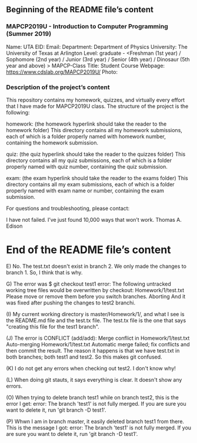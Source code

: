 ## Beginning of the README file’s content  

### MAPCP2019U - Introduction to Computer Programming (Summer 2019)  

Name: <first name> <last name>
UTA EID: <your UTA EID>
Email: <your email>
Department: Department of Physics
University: The University of Texas at Arlington
Level: graduate - <Freshman (1st year) / Sophomore (2nd year) / Junior (3rd year) / Senior (4th year) / Dinosaur (5th year and above) >
MAPCP-Class Title: Student
Course Webpage: https://www.cdslab.org/MAPCP2019U/
Photo:

### Description of the project’s content
This repository contains my homework, quizzes, and virtually every effort that I have made for MAPCP2019U class. The structure of the project is the following:

homework: (the homework hyperlink should take the reader to the homework folder)
This directory contains all my homework submissions, each of which is a folder properly named with homework number, containing the homework submission.

quiz: (the quiz hyperlink should take the reader to the quizzes folder)
This directory contains all my quiz submissions, each of which is a folder properly named with quiz number, containing the quiz submission.

exam: (the exam hyperlink should take the reader to the exams folder)
This directory contains all my exam submissions, each of which is a folder properly named with exam name or number, containing the exam submission.

For questions and troubleshooting, please contact:

<your name>
<your email>
<any other contact or signature information that you would like to add>

I have not failed. I’ve just found 10,000 ways that won’t work.
Thomas A. Edison

# End of the README file’s content

E) No. The test.txt doesn't exist in branch 2. We only made the changes to branch 1. So, I think that is why.

G) The error was $ git checkout test1
error: The following untracked working tree files would be overwritten by checkout:
        Homework/1/test.txt
Please move or remove them before you switch branches.
Aborting
And it was fixed after pushing the changes to test2 branchi.

(I) My current working directory is master/Homework/1/, and what I see is the README.md file and the test.tx file. The test.tx file is the one that says "creating this file for the test1 branch".

(J) The error is CONFLICT (add/add): Merge conflict in Homework/1/test.txt
Auto-merging Homework/1/test.txt
Automatic merge failed; fix conflicts and then commit the result.
The reason it happens is that we have test.txt in both branches; both test1 and test2. So this makes git confused.

(K) I do not get any errors when checking out test2. I don't know why!

(L) When doing git stauts, it says everything is clear. It doesn't show any errors.

(O) When trying to delete branch test1 while on branch test2, this is the error I get:
error: The branch 'test1' is not fully merged.
If you are sure you want to delete it, run 'git branch -D test1'.

(P) Whwn I am in branch master, it easily deleted branch test1 from there. 
This is the message I got:
error: The branch 'test1' is not fully merged.
If you are sure you want to delete it, run 'git branch -D test1'.
